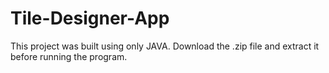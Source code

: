 # Tile-Designer-App
This project was built using only JAVA.
Download the .zip file and extract it before running the program.
